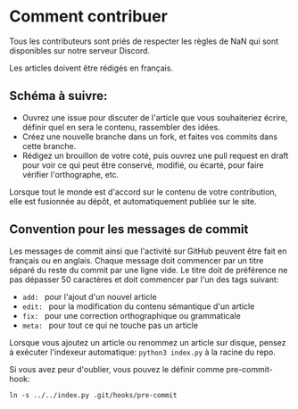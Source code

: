 # Comment contribuer

Tous les contributeurs sont priés de respecter les règles de NaN qui sont
disponibles sur notre serveur Discord.

Les articles doivent être rédigés en français.

## Schéma à suivre:

 - Ouvrez une issue pour discuter de l'article que vous souhaiteriez écrire, définir quel en sera le contenu, rassembler des idées.
 - Créez une nouvelle branche dans un fork, et faites vos commits dans cette branche.
 - Rédigez un brouillon de votre coté, puis ouvrez une pull request en draft pour voir ce qui peut être conservé, modifié, ou écarté, pour faire vérifier l'orthographe, etc.

Lorsque tout le monde est d'accord sur le contenu de votre contribution, elle est fusionnée au dépôt, et automatiquement publiée sur le site.

## Convention pour les messages de commit

Les messages de commit ainsi que l'activité sur GitHub peuvent être fait en français ou en anglais.
Chaque message doit commencer par un titre séparé du reste du commit par une ligne vide. Le titre doit de préférence ne pas dépasser 50 caractères et doit commencer par l'un des tags suivant:
 - `add: ` pour l'ajout d'un nouvel article
 - `edit: ` pour la modification du contenu sémantique d'un article
 - `fix: ` pour une correction orthographique ou grammaticale
 - `meta: ` pour tout ce qui ne touche pas un article

Lorsque vous ajoutez un article ou renommez un article sur disque, pensez à exécuter l'indexeur automatique: `python3 index.py` à la racine du repo.

Si vous avez peur d'oublier, vous pouvez le définir comme pre-commit-hook:

	ln -s ../../index.py .git/hooks/pre-commit

